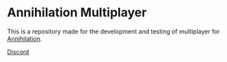 # Annihilation Multiplayer

This is a repository made for the development and testing of multiplayer for [Annihilation](https://annihilation.drvortex.dev).

[Discord](https://a.drvortex.dev/discord)
